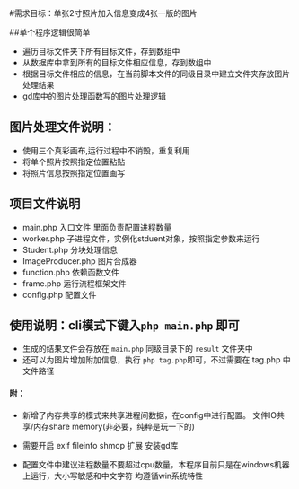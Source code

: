 #需求目标：单张2寸照片加入信息变成4张一版的图片

##单个程序逻辑很简单
* 遍历目标文件夹下所有目标文件，存到数组中
* 从数据库中拿到所有的目标文件相应信息，存到数组中
* 根据目标文件相应的信息，在当前脚本文件的同级目录中建立文件夹存放图片处理结果
* gd库中的图片处理函数写的图片处理逻辑

## 图片处理文件说明：
- 使用三个真彩画布,运行过程中不销毁，重复利用
- 将单个照片按照指定位置粘贴
- 将照片信息按照指定位置画写
 
## 项目文件说明
* main.php 入口文件 里面负责配置进程数量
* worker.php 子进程文件，实例化stduent对象，按照指定参数来运行
* Student.php 分块处理信息
* ImageProducer.php 图片合成器
* function.php 依赖函数文件
* frame.php 运行流程框架文件
* config.php 配置文件

## 使用说明：cli模式下键入`php main.php` 即可
- 生成的结果文件会存放在 `main.php` 同级目录下的 `result` 文件夹中
- 还可以为图片增加附加信息，执行 `php tag.php`即可，不过需要在 tag.php 中文件路径

#### 附：
- 新增了内存共享的模式来共享进程间数据，在config中进行配置。
文件IO共享/内存share memory(非必要，纯粹是玩一下的)

- 需要开启 exif fileinfo shmop 扩展 安装gd库 

- 配置文件中建议进程数量不要超过cpu数量，本程序目前只是在windows机器上运行，大小写敏感和中文字符
均遵循win系统特性